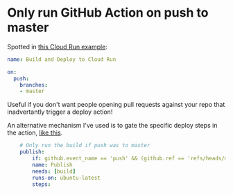 # Only run GitHub Action on push to master

Spotted in [this Cloud Run example](https://github.com/GoogleCloudPlatform/github-actions/blob/20c294aabd5331f9f7b8a26e6075d41c31ce5e0d/example-workflows/cloud-run/.github/workflows/cloud-run.yml):

```yaml
name: Build and Deploy to Cloud Run

on:
  push:
    branches:
    - master
```

Useful if you don't want people opening pull requests against your repo that inadvertantly trigger a deploy action!

An alternative mechanism I've used is to gate the specific deploy steps in the action, [like this](https://github.com/zhangchunsheng/wechaty-grpc/blob/master/.github/workflows/go.yml#L35-L40).

```yaml
    # Only run the build if push was to master
    publish:
        if: github.event_name == 'push' && (github.ref == 'refs/heads/master' || startsWith(github.ref, 'refs/heads/v'))
        name: Publish
        needs: [build]
        runs-on: ubuntu-latest
        steps:
```
